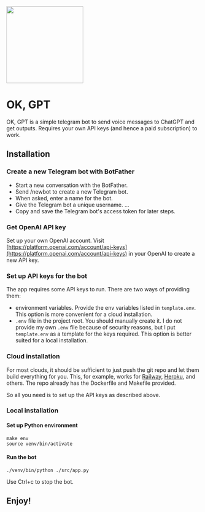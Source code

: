 <img src="[dvolk_assistant_artificial_intelligence_helpful_robot_ready_to__c71bfb41-df81-475c-9751-fac3f8d5692a.png](https://user-images.githubusercontent.com/3715652/231107336-8a1191a1-9771-47a6-9d2f-e36fd6f0a785.png)" width="200" height="200" />

# OK, GPT
OK, GPT is a simple telegram bot to send voice messages to ChatGPT and get outputs. Requires your own API keys (and hence a paid subscription) to work.

## Installation
### Create a new Telegram bot with BotFather
- Start a new conversation with the BotFather.
- Send /newbot to create a new Telegram bot.
- When asked, enter a name for the bot.
- Give the Telegram bot a unique username. ...
- Copy and save the Telegram bot's access token for later steps.

### Get OpenAI API key
Set up your own OpenAI account. Visit [https://platform.openai.com/account/api-keys](https://platform.openai.com/account/api-keys) in your OpenAI to create a new API key.

### Set up API keys for the bot
The app requires some API keys to run. There are two ways of providing them:
- environment variables. Provide the env variables listed in `template.env`. This option is more convenient for a cloud installation.
- `.env` file in the project root. You should manually create it. I do not provide my own `.env` file because of security reasons, but I put `template.env` as a template for the keys required. This option is better suited for a local installation.

### Cloud installation
For most clouds, it should be sufficient to just push the git repo and let them build everything for you. This, for example, works for [Railway](https://railway.app/), [Heroku](https://www.heroku.com/), and others. The repo already has the Dockerfile and Makefile provided.

So all you need is to set up the API keys as described above.

### Local installation

#### Set up Python environment
```
make env
source venv/bin/activate
```

#### Run the bot
```
./venv/bin/python ./src/app.py
```

Use Ctrl+c to stop the bot.

## Enjoy!
